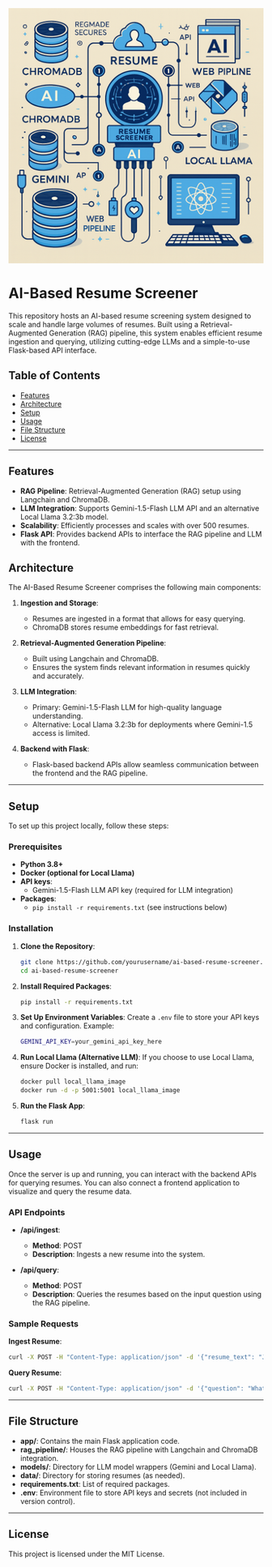 ![2e6a1ad3-1f36-47dd-be27-0b52e2f251ce](resume_screener.png)

# AI-Based Resume Screener

This repository hosts an AI-based resume screening system designed to scale and handle large volumes of resumes. Built using a Retrieval-Augmented Generation (RAG) pipeline, this system enables efficient resume ingestion and querying, utilizing cutting-edge LLMs and a simple-to-use Flask-based API interface.

## Table of Contents
- [Features](#features)
- [Architecture](#architecture)
- [Setup](#setup)
- [Usage](#usage)
- [File Structure](#file-structure)
- [License](#license)

---

## Features

- **RAG Pipeline**: Retrieval-Augmented Generation (RAG) setup using Langchain and ChromaDB.
- **LLM Integration**: Supports Gemini-1.5-Flash LLM API and an alternative Local Llama 3.2:3b model.
- **Scalability**: Efficiently processes and scales with over 500 resumes.
- **Flask API**: Provides backend APIs to interface the RAG pipeline and LLM with the frontend.

## Architecture

The AI-Based Resume Screener comprises the following main components:

1. **Ingestion and Storage**:
   - Resumes are ingested in a format that allows for easy querying.
   - ChromaDB stores resume embeddings for fast retrieval.

2. **Retrieval-Augmented Generation Pipeline**:
   - Built using Langchain and ChromaDB.
   - Ensures the system finds relevant information in resumes quickly and accurately.

3. **LLM Integration**:
   - Primary: Gemini-1.5-Flash LLM for high-quality language understanding.
   - Alternative: Local Llama 3.2:3b for deployments where Gemini-1.5 access is limited.
  
4. **Backend with Flask**:
   - Flask-based backend APIs allow seamless communication between the frontend and the RAG pipeline.

---

## Setup

To set up this project locally, follow these steps:

### Prerequisites
- **Python 3.8+**
- **Docker (optional for Local Llama)**
- **API keys**:
  - Gemini-1.5-Flash LLM API key (required for LLM integration)
- **Packages**:
  - `pip install -r requirements.txt` (see instructions below)

### Installation

1. **Clone the Repository**:
   ```bash
   git clone https://github.com/yourusername/ai-based-resume-screener.git
   cd ai-based-resume-screener
   ```

2. **Install Required Packages**:
   ```bash
   pip install -r requirements.txt
   ```

3. **Set Up Environment Variables**:
   Create a `.env` file to store your API keys and configuration. Example:
   ```bash
   GEMINI_API_KEY=your_gemini_api_key_here
   ```

4. **Run Local Llama (Alternative LLM)**:
   If you choose to use Local Llama, ensure Docker is installed, and run:
   ```bash
   docker pull local_llama_image
   docker run -d -p 5001:5001 local_llama_image
   ```

5. **Run the Flask App**:
   ```bash
   flask run
   ```

---

## Usage

Once the server is up and running, you can interact with the backend APIs for querying resumes. You can also connect a frontend application to visualize and query the resume data.

### API Endpoints

- **/api/ingest**:
  - **Method**: POST
  - **Description**: Ingests a new resume into the system.

- **/api/query**:
  - **Method**: POST
  - **Description**: Queries the resumes based on the input question using the RAG pipeline.

### Sample Requests

**Ingest Resume**:
```bash
curl -X POST -H "Content-Type: application/json" -d '{"resume_text": "John Doe, experienced data scientist..."}' http://localhost:5000/api/ingest
```

**Query Resume**:
```bash
curl -X POST -H "Content-Type: application/json" -d '{"question": "What is the experience of the candidate in data science?"}' http://localhost:5000/api/query
```

---

## File Structure

- **app/**: Contains the main Flask application code.
- **rag_pipeline/**: Houses the RAG pipeline with Langchain and ChromaDB integration.
- **models/**: Directory for LLM model wrappers (Gemini and Local Llama).
- **data/**: Directory for storing resumes (as needed).
- **requirements.txt**: List of required packages.
- **.env**: Environment file to store API keys and secrets (not included in version control).

---

## License

This project is licensed under the MIT License.
